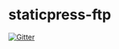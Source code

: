 # staticpress-ftp

[![Gitter](https://badges.gitter.im/44uk/staticpress-ftp.svg)](https://gitter.im/44uk/staticpress-ftp?utm_source=badge&utm_medium=badge&utm_campaign=pr-badge&utm_content=badge)